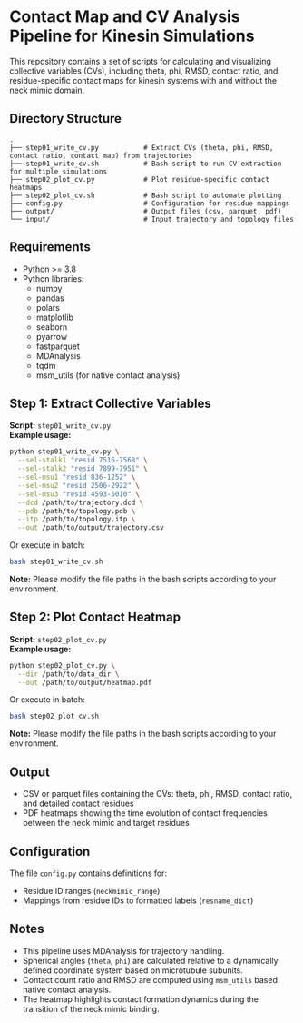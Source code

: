 
# Contact Map and CV Analysis Pipeline for Kinesin Simulations

This repository contains a set of scripts for calculating and visualizing collective variables (CVs), including theta, phi, RMSD, contact ratio, and residue-specific contact maps for kinesin systems with and without the neck mimic domain.

## Directory Structure

```
.
├── step01_write_cv.py           # Extract CVs (theta, phi, RMSD, contact ratio, contact map) from trajectories
├── step01_write_cv.sh           # Bash script to run CV extraction for multiple simulations
├── step02_plot_cv.py            # Plot residue-specific contact heatmaps
├── step02_plot_cv.sh            # Bash script to automate plotting
├── config.py                    # Configuration for residue mappings
├── output/                      # Output files (csv, parquet, pdf)
└── input/                       # Input trajectory and topology files
```

## Requirements

- Python >= 3.8
- Python libraries:
  - numpy
  - pandas
  - polars
  - matplotlib
  - seaborn
  - pyarrow
  - fastparquet
  - MDAnalysis
  - tqdm
  - msm_utils (for native contact analysis)

## Step 1: Extract Collective Variables

**Script:** `step01_write_cv.py`  
**Example usage:**

```bash
python step01_write_cv.py \
  --sel-stalk1 "resid 7516-7568" \
  --sel-stalk2 "resid 7899-7951" \
  --sel-msu1 "resid 836-1252" \
  --sel-msu2 "resid 2506-2922" \
  --sel-msu3 "resid 4593-5010" \
  --dcd /path/to/trajectory.dcd \
  --pdb /path/to/topology.pdb \
  --itp /path/to/topology.itp \
  --out /path/to/output/trajectory.csv
```

Or execute in batch:

```bash
bash step01_write_cv.sh
```

**Note:** Please modify the file paths in the bash scripts according to your environment.

## Step 2: Plot Contact Heatmap

**Script:** `step02_plot_cv.py`  
**Example usage:**

```bash
python step02_plot_cv.py \
  --dir /path/to/data_dir \
  --out /path/to/output/heatmap.pdf
```

Or execute in batch:

```bash
bash step02_plot_cv.sh
```

**Note:** Please modify the file paths in the bash scripts according to your environment.

## Output

- CSV or parquet files containing the CVs: theta, phi, RMSD, contact ratio, and detailed contact residues
- PDF heatmaps showing the time evolution of contact frequencies between the neck mimic and target residues

## Configuration

The file `config.py` contains definitions for:
- Residue ID ranges (`neckmimic_range`)
- Mappings from residue IDs to formatted labels (`resname_dict`)

## Notes

- This pipeline uses MDAnalysis for trajectory handling.
- Spherical angles (`theta`, `phi`) are calculated relative to a dynamically defined coordinate system based on microtubule subunits.
- Contact count ratio and RMSD are computed using `msm_utils` based native contact analysis.
- The heatmap highlights contact formation dynamics during the transition of the neck mimic binding.
